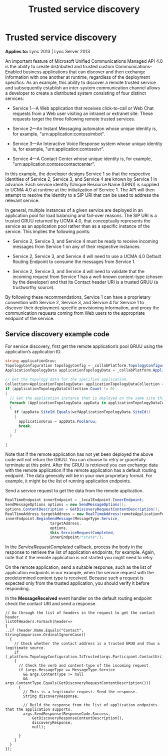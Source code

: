 ﻿---
title: Trusted service discovery
TOCTitle: Trusted service discovery
ms:assetid: e9d21856-ce1b-4dfa-8817-fc5e604e974b
ms:mtpsurl: https://msdn.microsoft.com/library/Dn465967(v=office.15)
ms:contentKeyID: 57102528
ms.date: 07/25/2014
mtps_version: v=office.15
dev_langs:
- csharp
---

# Trusted service discovery


**Applies to:** Lync 2013 | Lync Server 2013

An important feature of Microsoft Unified Communications Managed API 4.0 is the ability to create distributed and trusted custom Communications-Enabled business applications that can discover and then exchange information with one another at runtime, regardless of the deployment specifics. As an example, this ability to discover a remote trusted service and subsequently establish an inter-system communication channel allows a developer to create a distributed system consisting of four distinct services:

  - Service 1—A Web application that receives click-to-call or Web Chat requests from a Web user visiting an intranet or extranet site. These requests target the three following remote trusted services.

  - Service 2—An Instant Messaging automaton whose unique identity is, for example, "urn:application:contosoimbot".

  - Service 3—An Interactive Voice Response system whose unique identity is, for example, "urn:application:contosoivr".

  - Service 4—A Contact Center whose unique identity is, for example, "urn:application:contosocontactcenter".

In this example, the developer designs Service 1 so that the respective identities of Service 2, Service 3, and Service 4 are known by Service 1 in advance. Each service identity (Unique Resource Name (URN)) is supplied to UCMA 4.0 at runtime at the initialization of Service 1. The API will then attempt to resolve the identity to a SIP URI that can be used to address the relevant service.

In general, multiple instances of a given service are deployed in an application pool for load balancing and fail-over reasons. The SIP URI is a trusted GRUU returned by UCMA 4.0, that conceptually represents the service as an application pool rather than as a specific instance of the service. This implies the following points:

  - Service 2, Service 3, and Service 4 must be ready to receive incoming messages from Service 1 on any of their respective instances.

  - Service 2, Service 3, and Service 4 will need to use a UCMA 4.0 Default Routing Endpoint to consume the messages from Service 1.

  - Service 2, Service 3, and Service 4 will need to validate that the incoming request from Service 1 has a well-known content-type (chosen by the developer) and that its Contact header URI is a trusted GRUU (a trustworthy source).

By following these recommendations, Service 1 can have a proprietary convention with Service 2, Service 3, and Service 4 for Service 1 to discover their deployment-specific provisioning information, and proxy the communication requests coming from Web users to the appropriate endpoint of the service.

## Service discovery example code

For service discovery, first get the remote application’s pool GRUU using the application’s application ID.

```csharp
string applicationGruu;
TopologyConfiguration topologyConfig = _collabPlatform.TopologyConfiguration;
ApplicationTopologyData applicationTopologyData = _collabPlatform.ApplicationTopologyData;
   
// Get the topology data for the specified application.
Collection<ApplicationTopologyData> applicationTopologyDataCollection = topologyConfig.GetApplicationTopologyData(applicationId);
if (applicationTopologyDataCollection.Count != 0)
{
  // Get the application instance that is deployed on the same site this application is on.
  foreach (ApplicationTopologyData appData in applicationTopologyDataCollection)
  {
    if (appData.SiteId.Equals(wcfApplicationTopologyData.SiteId))
    {
      applicationGruu = appData.PoolGruu;
      break;
    }
  }
 
}
```

Note that if the remote application has not yet been deployed the above code will not return the GRUU. You can choose to retry or gracefully terminate at this point. After the GRUU is retrieved you can exchange data with the remote application if the remote application has a default routing endpoint. The data generally will be in your own proprietary format. For example, it might be the list of running application endpoints.

Send a service request to get the data from the remote application.

```csharp
RealTimeEndpoint innerEndpoint = _localEndpoint.InnerEndpoint;
SendMessageOptions options = new SendMessageOptions();
options.ContentDescription = GetDiscoveryRequestContentDescription();
RealTimeAddress targetAddress = new RealTimeAddress(remoteApplicationPoolGruu);
innerEndpoint.BeginSendMessage(MessageType.Service,
                    targetAddress,
                    options,
                    this.ServiceRequestCompleted,
                    innerEndpoint/*state*/);
```

In the *ServiceRequestCompleted* callback, process the body in the response to retrieve the list of application endpoints, for example. Again, note that if the remote application is not started you might need to retry.

On the remote application, send a suitable response, such as the list of application endpoints in our example, when the service request with the predetermined content type is received. Because such a request is expected only from the trusted application, you should verify it before responding.

In the **MessageReceived** event handler on the default routing endpoint check the contact URI and send a response.

    // Go through the list of headers in the request to get the contact header.
    listOfHeaders.ForEach(header=> 
    {
    ..if (header.Name.Equals("Contact", StringComparison.OrdinalIgnoreCase))
      {
        // Check whether the contact address is a trusted GRUU and thus a legitimate source.
        if (_platform.TopologyConfiguration.IsTrusted(args.Participant.ContactUri))
        {
          // Check the verb and content-type of the incoming request
          if (args.MessageType == MessageType.Service 
            && args.ContentType != null
            && args.ContentType.Equals(GetDiscoveryRequestContentDescription()))
          {
            // This is a legitimate request. Send the response.
            String discoveryResponse;
                  
            // Build the response from the list of application endpoints that the application supports.
            args.SendResponse(ResponseCode.Success,
                GetDiscoveryResponseContentDescription(),
                discoveryResponse, 
                null);
     
          }
        }
      }
    });

